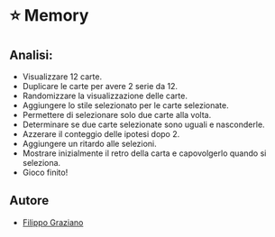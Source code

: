 # ⭐ Memory

## Analisi:

- Visualizzare 12 carte.
- Duplicare le carte per avere 2 serie da 12.
- Randomizzare la visualizzazione delle carte.
- Aggiungere lo stile selezionato per le carte selezionate.
- Permettere di selezionare solo due carte alla volta.
- Determinare se due carte selezionate sono uguali e nasconderle.
- Azzerare il conteggio delle ipotesi dopo 2.
- Aggiungere un ritardo alle selezioni.
- Mostrare inizialmente il retro della carta e capovolgerlo quando si seleziona.
- Gioco finito!

## Autore

- [Filippo Graziano](https://github.com/Grax03)
